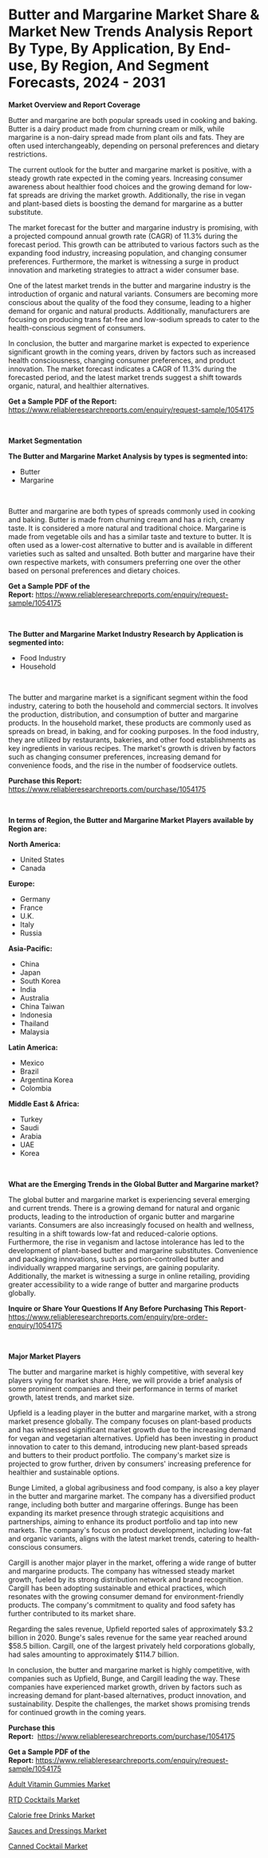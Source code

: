 <p><h1>Butter and Margarine Market Share & Market New Trends Analysis Report By Type, By Application, By End-use, By Region, And Segment Forecasts, 2024 - 2031</h1></p><p><strong>Market Overview and Report Coverage</strong></p>
<p><p>Butter and margarine are both popular spreads used in cooking and baking. Butter is a dairy product made from churning cream or milk, while margarine is a non-dairy spread made from plant oils and fats. They are often used interchangeably, depending on personal preferences and dietary restrictions.</p><p>The current outlook for the butter and margarine market is positive, with a steady growth rate expected in the coming years. Increasing consumer awareness about healthier food choices and the growing demand for low-fat spreads are driving the market growth. Additionally, the rise in vegan and plant-based diets is boosting the demand for margarine as a butter substitute.</p><p>The market forecast for the butter and margarine industry is promising, with a projected compound annual growth rate (CAGR) of 11.3% during the forecast period. This growth can be attributed to various factors such as the expanding food industry, increasing population, and changing consumer preferences. Furthermore, the market is witnessing a surge in product innovation and marketing strategies to attract a wider consumer base.</p><p>One of the latest market trends in the butter and margarine industry is the introduction of organic and natural variants. Consumers are becoming more conscious about the quality of the food they consume, leading to a higher demand for organic and natural products. Additionally, manufacturers are focusing on producing trans fat-free and low-sodium spreads to cater to the health-conscious segment of consumers.</p><p>In conclusion, the butter and margarine market is expected to experience significant growth in the coming years, driven by factors such as increased health consciousness, changing consumer preferences, and product innovation. The market forecast indicates a CAGR of 11.3% during the forecasted period, and the latest market trends suggest a shift towards organic, natural, and healthier alternatives.</p></p>
<p><strong>Get a Sample PDF of the Report:</strong> <a href="https://www.reliableresearchreports.com/enquiry/request-sample/1054175">https://www.reliableresearchreports.com/enquiry/request-sample/1054175</a></p>
<p>&nbsp;</p>
<p><strong>Market Segmentation</strong></p>
<p><strong>The Butter and Margarine Market Analysis by types is segmented into:</strong></p>
<p><ul><li>Butter</li><li>Margarine</li></ul></p>
<p>&nbsp;</p>
<p><p>Butter and margarine are both types of spreads commonly used in cooking and baking. Butter is made from churning cream and has a rich, creamy taste. It is considered a more natural and traditional choice. Margarine is made from vegetable oils and has a similar taste and texture to butter. It is often used as a lower-cost alternative to butter and is available in different varieties such as salted and unsalted. Both butter and margarine have their own respective markets, with consumers preferring one over the other based on personal preferences and dietary choices.</p></p>
<p><strong>Get a Sample PDF of the Report:</strong>&nbsp;<a href="https://www.reliableresearchreports.com/enquiry/request-sample/1054175">https://www.reliableresearchreports.com/enquiry/request-sample/1054175</a></p>
<p>&nbsp;</p>
<p><strong>The Butter and Margarine Market Industry Research by Application is segmented into:</strong></p>
<p><ul><li>Food Industry</li><li>Household</li></ul></p>
<p>&nbsp;</p>
<p><p>The butter and margarine market is a significant segment within the food industry, catering to both the household and commercial sectors. It involves the production, distribution, and consumption of butter and margarine products. In the household market, these products are commonly used as spreads on bread, in baking, and for cooking purposes. In the food industry, they are utilized by restaurants, bakeries, and other food establishments as key ingredients in various recipes. The market's growth is driven by factors such as changing consumer preferences, increasing demand for convenience foods, and the rise in the number of foodservice outlets.</p></p>
<p><strong>Purchase this Report:</strong>&nbsp; <a href="https://www.reliableresearchreports.com/purchase/1054175">https://www.reliableresearchreports.com/purchase/1054175</a></p>
<p>&nbsp;</p>
<p><strong>In terms of Region, the Butter and Margarine Market Players available by Region are:</strong></p>
<p>
    <p> <strong> North America: </strong>
        <ul>
            <li>United States</li>
            <li>Canada</li>
        </ul>
        </p> 
    <p> <strong> Europe: </strong>
        <ul>
            <li>Germany</li>
            <li>France</li>
            <li>U.K.</li>
            <li>Italy</li>
            <li>Russia</li>
        </ul>
        </p> 
    <p> <strong> Asia-Pacific: </strong>
        <ul>
            <li>China</li>
            <li>Japan</li>
            <li>South Korea</li>
            <li>India</li>
            <li>Australia</li>
            <li>China Taiwan</li>
            <li>Indonesia</li>
            <li>Thailand</li>
            <li>Malaysia</li>
        </ul>
        </p> 
    <p> <strong> Latin America: </strong>
        <ul>
            <li>Mexico</li>
            <li>Brazil</li>
            <li>Argentina Korea</li>
            <li>Colombia</li>
        </ul>
        </p> 
    <p> <strong> Middle East & Africa: </strong>
        <ul>
            <li>Turkey</li>
            <li>Saudi</li>
            <li>Arabia</li>
            <li>UAE</li>
            <li>Korea</li>
        </ul>
    </p>
    </p>
<p>&nbsp;</p>
<p><strong>What are the Emerging Trends in the Global Butter and Margarine market?</strong></p>
<p><p>The global butter and margarine market is experiencing several emerging and current trends. There is a growing demand for natural and organic products, leading to the introduction of organic butter and margarine variants. Consumers are also increasingly focused on health and wellness, resulting in a shift towards low-fat and reduced-calorie options. Furthermore, the rise in veganism and lactose intolerance has led to the development of plant-based butter and margarine substitutes. Convenience and packaging innovations, such as portion-controlled butter and individually wrapped margarine servings, are gaining popularity. Additionally, the market is witnessing a surge in online retailing, providing greater accessibility to a wide range of butter and margarine products globally.</p></p>
<p><strong>Inquire or Share Your Questions If Any Before Purchasing This Report</strong>- <a href="https://www.reliableresearchreports.com/enquiry/pre-order-enquiry/1054175">https://www.reliableresearchreports.com/enquiry/pre-order-enquiry/1054175</a></p>
<p>&nbsp;</p>
<p><strong>Major Market Players</strong></p>
<p><p>The butter and margarine market is highly competitive, with several key players vying for market share. Here, we will provide a brief analysis of some prominent companies and their performance in terms of market growth, latest trends, and market size.</p><p>Upfield is a leading player in the butter and margarine market, with a strong market presence globally. The company focuses on plant-based products and has witnessed significant market growth due to the increasing demand for vegan and vegetarian alternatives. Upfield has been investing in product innovation to cater to this demand, introducing new plant-based spreads and butters to their product portfolio. The company's market size is projected to grow further, driven by consumers' increasing preference for healthier and sustainable options.</p><p>Bunge Limited, a global agribusiness and food company, is also a key player in the butter and margarine market. The company has a diversified product range, including both butter and margarine offerings. Bunge has been expanding its market presence through strategic acquisitions and partnerships, aiming to enhance its product portfolio and tap into new markets. The company's focus on product development, including low-fat and organic variants, aligns with the latest market trends, catering to health-conscious consumers.</p><p>Cargill is another major player in the market, offering a wide range of butter and margarine products. The company has witnessed steady market growth, fueled by its strong distribution network and brand recognition. Cargill has been adopting sustainable and ethical practices, which resonates with the growing consumer demand for environment-friendly products. The company's commitment to quality and food safety has further contributed to its market share.</p><p>Regarding the sales revenue, Upfield reported sales of approximately $3.2 billion in 2020. Bunge's sales revenue for the same year reached around $58.5 billion. Cargill, one of the largest privately held corporations globally, had sales amounting to approximately $114.7 billion.</p><p>In conclusion, the butter and margarine market is highly competitive, with companies such as Upfield, Bunge, and Cargill leading the way. These companies have experienced market growth, driven by factors such as increasing demand for plant-based alternatives, product innovation, and sustainability. Despite the challenges, the market shows promising trends for continued growth in the coming years.</p></p>
<p><strong>Purchase this Report:</strong>&nbsp;&nbsp;<a href="https://www.reliableresearchreports.com/purchase/1054175">https://www.reliableresearchreports.com/purchase/1054175</a></p>
<p></p>
<p><strong>Get a Sample PDF of the Report:</strong>&nbsp;<a href="https://www.reliableresearchreports.com/enquiry/request-sample/1054175">https://www.reliableresearchreports.com/enquiry/request-sample/1054175</a></p>
<p><p><a href="https://github.com/lbird53714/Market-Research-Report-List-2/blob/main/adult-vitamin-gummies-market.md">Adult Vitamin Gummies Market</a></p><p><a href="https://github.com/ashepherd82/Market-Research-Report-List-2/blob/main/rtd-cocktails-market.md">RTD Cocktails Market</a></p><p><a href="https://github.com/mabutironaldo/Market-Research-Report-List-2/blob/main/calorie-free-drinks-market.md">Calorie free Drinks Market</a></p><p><a href="https://github.com/pizolina/Market-Research-Report-List-2/blob/main/sauces-and-dressings-market.md">Sauces and Dressings Market</a></p><p><a href="https://github.com/castoriffic/Market-Research-Report-List-2/blob/main/canned-cocktail-market.md">Canned Cocktail Market</a></p></p>